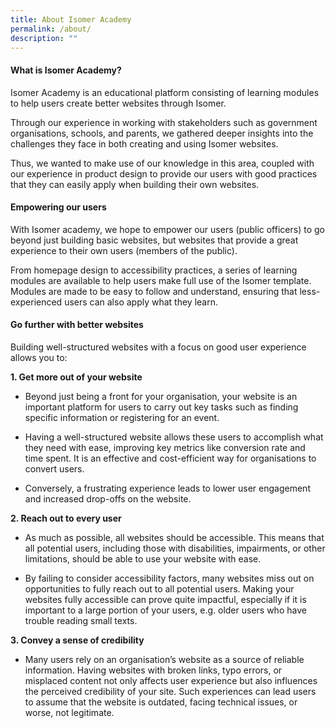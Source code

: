 ```yaml
---
title: About Isomer Academy
permalink: /about/
description: ""
---
```

#### **What is Isomer Academy?** ####
Isomer Academy is an educational platform consisting of learning modules to help users create better websites through Isomer. 

Through our experience in working with stakeholders such as government organisations, schools, and parents, we gathered deeper insights into the challenges they face in both creating and using Isomer websites. 

Thus, we wanted to make use of our knowledge in this area, coupled with our experience in product design to provide our users with good practices that they can easily apply when building their own websites.

  

#### **Empowering our users** ####

With Isomer academy, we hope to empower our users (public officers) to go beyond just building basic websites, but websites that provide a great experience to their own users (members of the public).

From homepage design to accessibility practices, a series of learning modules are available to help users make full use of the Isomer template. Modules are made to be easy to follow and understand, ensuring that less-experienced users can also apply what they learn.

  

#### **Go further with better websites** ####

Building well-structured websites with a focus on good user experience allows you to:



**1. Get more out of your website**

- Beyond just being a front for your organisation, your website is an important platform for users to carry out key tasks such as finding specific information or registering for an event. 

- Having a well-structured website allows these users to accomplish what they need with ease, improving key metrics like conversion rate and time spent. It is an effective and cost-efficient way for organisations to convert users.

- Conversely, a frustrating experience leads to lower user engagement and increased drop-offs on the website.

  

**2.  Reach out to every user**
    
- As much as possible, all websites should be accessible. This means that all potential users, including those with disabilities, impairments, or other limitations, should be able to use your website with ease.

- By failing to consider accessibility factors, many websites miss out on opportunities to fully reach out to all potential users. Making your websites fully accessible can prove quite impactful, especially if it is important to a large portion of your users, e.g. older users who have trouble reading small texts.

  

**3.  Convey a sense of credibility**
    
- Many users rely on an organisation’s website as a source of reliable information. Having websites with broken links, typo errors, or misplaced content not only affects user experience but also influences the perceived credibility of your site. Such experiences can lead users to assume that the website is outdated, facing technical issues, or worse, not legitimate.